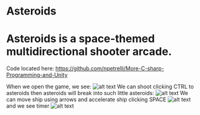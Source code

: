 # Asteroids
# Asteroids is a space-themed multidirectional shooter arcade.

Code located here: https://github.com/npetrelli/More-C-sharp-Programming-and-Unity

When we open the game, we see:
![alt text](https://github.com/npetrelli/Asteroids/blob/master/1.png "1")
We can shoot clicking CTRL to asteroids then asteroids will break into such little asteroids:
![alt text](https://github.com/npetrelli/Asteroids/blob/master/3.png "3")
We can move ship using arrows and accelerate ship clicking SPACE
![alt text](https://github.com/npetrelli/Asteroids/blob/master/2.png "2")
and we see timer
![alt text](https://github.com/npetrelli/Asteroids/blob/master/4.png "4")
